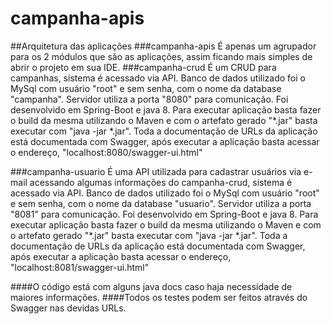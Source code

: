 # campanha-apis
##Arquitetura das aplicações
###campanha-apis
É apenas um agrupador para os 2 módulos que são as aplicações, assim ficando mais simples de abrir o projeto em sua IDE.
###campanha-crud
É um CRUD para campanhas, sistema é acessado via API.
Banco de dados utilizado foi o MySql com usuário "root" e sem senha, com o nome da database "campanha".
Servidor utiliza a porta "8080" para comunicação.
Foi desenvolvido em Spring-Boot e java 8. Para executar aplicação basta fazer o build da mesma utilizando o Maven e com o artefato gerado "*.jar" basta executar com "java -jar *.jar".
Toda a documentação de URLs da aplicação está documentada com Swagger, após executar a aplicação basta acessar o endereço, "localhost:8080/swagger-ui.html"

###campanha-usuario
É uma API utilizada para cadastrar usuários via e-mail acessando algumas informações do campanha-crud, sistema é acessado via API.
Banco de dados utilizado foi o MySql com usuário "root" e sem senha, com o nome da database "usuario".
Servidor utiliza a porta "8081" para comunicação.
Foi desenvolvido em Spring-Boot e java 8. Para executar aplicação basta fazer o build da mesma utilizando o Maven e com o artefato gerado "*.jar" basta executar com "java -jar *.jar".
Toda a documentação de URLs da aplicação está documentada com Swagger, após executar a aplicação basta acessar o endereço, "localhost:8081/swagger-ui.html"

####O código está com alguns java docs caso haja necessidade de maiores informações.
####Todos os testes podem ser feitos através do Swagger nas devidas URLs.